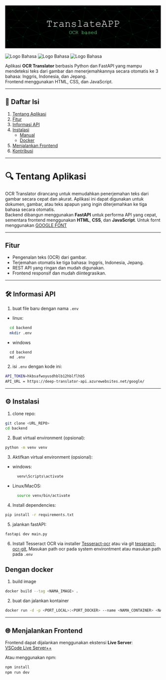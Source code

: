 ![image](github-header-banner.png)

![Logo Bahasa](https://img.shields.io/badge/English-🇬🇧-blue)
![Logo Bahasa](https://img.shields.io/badge/Indonesian-🇮🇩-red)
![Logo Bahasa](https://img.shields.io/badge/Japanese-🇯🇵-green)

Aplikasi **OCR Translator** berbasis Python dan FastAPI yang mampu mendeteksi teks dari gambar dan menerjemahkannya secara otomatis ke 3 bahasa: Inggris, Indonesia, dan Jepang.  
Frontend menggunakan HTML, CSS, dan JavaScript.

---

## 📑 Daftar Isi

1. [Tentang Aplikasi](#tentang-aplikasi)
2. [Fitur](#Fitur)
3. [Informasi API](#informasi-api)
4. [Instalasi](#instalasi)
   - [Manual](#manual)
   - [Docker](#docker)
5. [Menjalankan Frontend](#menjalankan-frontend)
6. [Kontribusi](#kontribusi)

---

# 🔍 Tentang Aplikasi

OCR Translator dirancang untuk memudahkan penerjemahan teks dari gambar secara cepat dan akurat. Aplikasi ini dapat digunakan untuk dokumen, gambar, atau teks apapun yang ingin diterjemahkan ke tiga bahasa secara otomatis.  
Backend dibangun menggunakan **FastAPI** untuk performa API yang cepat, sementara frontend menggunakan **HTML**, **CSS**, dan **JavaScript**. Untuk fornt menggunakan [GOOGLE FONT](https://fonts.googleapis.com/css2?family=Press+Start+2P&display=swap)

---

## Fitur

- Pengenalan teks (OCR) dari gambar.  
- Terjemahan otomatis ke tiga bahasa: Inggris, Indonesia, Jepang.  
- REST API yang ringan dan mudah digunakan.  
- Frontend responsif dan mudah diintegrasikan.  

---

## 🛠️ Informasi API
1. buat file baru dengan nama `.env`
- linux:
```bash
  cd backend
  mkdir .env
```
- windows
```
  cd backend
  md .env
```
2. isi `.env` dengan kode ini:

```bash
API_TOKEN=hkbsafwoyusdhblb12hblflhb5
API_URL = https://deep-translator-api.azurewebsites.net/google/
```

---

## ⚙️ Instalasi
1. clone repo:
```bash
git clone <URL_REPO>
cd backend
```
2. Buat virtual environment (opsional):
```bash
python -m venv venv
```
3. Aktifkan virtual environment (opsional):
- windows:
     ```bash
       venv\Scripts\activate
     ```
- Linux/MacOS:
  ```bash
    source venv/bin/activate
  ```  
4. Install dependencies:
```bash
pip install -r requirements.txt
```
5. jalankan fastAPI:
```bash
fastapi dev main.py
```
6. Install Tesseract OCR via installer [Tesseract-ocr](https://sourceforge.net/projects/tesseract-ocr.mirror/) atau via git [tesseract-ocr-git](https://github.com/tesseract-ocr/tesseract), Masukan path ocr pada system environtment atau masukan path pada `.env`

Dengan docker
- 
1. build image
```bash
docker build --tag <NAMA_IMAGE> .
```
2. buat dan jalankan kontainer
```bash
docker run -d -p <PORT_LOCAL>:<PORT_DOCKER> --name <NAMA_CONTAINER> <NAMA_IMAGE>
```

---------------

## 🌐 Menjalankan Frontend

Frontend dapat dijalankan menggunakan ekstensi **Live Server**:  
[VSCode Live Server++](https://github.com/ritwickdey/vscode-live-server-plus-plus)  

Atau menggunakan npm:  
```bash
npm install
npm run dev
```
